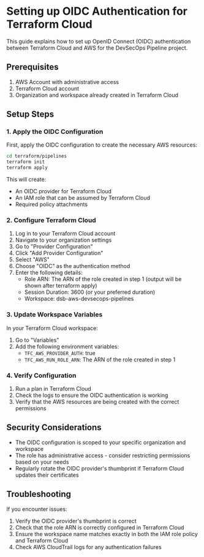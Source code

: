 # Setting up OIDC Authentication for Terraform Cloud

This guide explains how to set up OpenID Connect (OIDC) authentication between Terraform Cloud and AWS for the DevSecOps Pipeline project.

## Prerequisites

1. AWS Account with administrative access
2. Terraform Cloud account
3. Organization and workspace already created in Terraform Cloud

## Setup Steps

### 1. Apply the OIDC Configuration

First, apply the OIDC configuration to create the necessary AWS resources:

```bash
cd terraform/pipelines
terraform init
terraform apply
```

This will create:
- An OIDC provider for Terraform Cloud
- An IAM role that can be assumed by Terraform Cloud
- Required policy attachments

### 2. Configure Terraform Cloud

1. Log in to your Terraform Cloud account
2. Navigate to your organization settings
3. Go to "Provider Configuration"
4. Click "Add Provider Configuration"
5. Select "AWS"
6. Choose "OIDC" as the authentication method
7. Enter the following details:
   - Role ARN: The ARN of the role created in step 1 (output will be shown after terraform apply)
   - Session Duration: 3600 (or your preferred duration)
   - Workspace: dsb-aws-devsecops-pipelines

### 3. Update Workspace Variables

In your Terraform Cloud workspace:

1. Go to "Variables"
2. Add the following environment variables:
   - `TFC_AWS_PROVIDER_AUTH`: true
   - `TFC_AWS_RUN_ROLE_ARN`: The ARN of the role created in step 1

### 4. Verify Configuration

1. Run a plan in Terraform Cloud
2. Check the logs to ensure the OIDC authentication is working
3. Verify that the AWS resources are being created with the correct permissions

## Security Considerations

- The OIDC configuration is scoped to your specific organization and workspace
- The role has administrative access - consider restricting permissions based on your needs
- Regularly rotate the OIDC provider's thumbprint if Terraform Cloud updates their certificates

## Troubleshooting

If you encounter issues:

1. Verify the OIDC provider's thumbprint is correct
2. Check that the role ARN is correctly configured in Terraform Cloud
3. Ensure the workspace name matches exactly in both the IAM role policy and Terraform Cloud
4. Check AWS CloudTrail logs for any authentication failures 